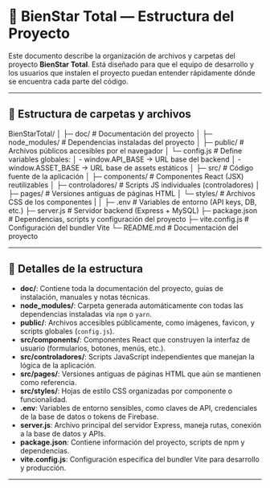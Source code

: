 # 🌿 BienStar Total — Estructura del Proyecto

Este documento describe la organización de archivos y carpetas del proyecto **BienStar Total**. Está diseñado para que el equipo de desarrollo y los usuarios que instalen el proyecto puedan entender rápidamente dónde se encuentra cada parte del código.

---

## 📁 Estructura de carpetas y archivos

BienStarTotal/
│
├─ doc/ # Documentación del proyecto
│
├─ node_modules/ # Dependencias instaladas del proyecto
│
├─ public/ # Archivos públicos accesibles por el navegador
│ └─ config.js # Define variables globales:
│ - window.API_BASE → URL base del backend
│ - window.ASSET_BASE → URL base de assets estáticos
│
├─ src/ # Código fuente de la aplicación
│ ├─ components/ # Componentes React (JSX) reutilizables
│ ├─ controladores/ # Scripts JS individuales (controladores)
│ ├─ pages/ # Versiones antiguas de páginas HTML
│ └─ styles/ # Archivos CSS de los componentes
| 
│
├─ .env # Variables de entorno (API keys, DB, etc.)
├─ server.js # Servidor backend (Express + MySQL)
├─ package.json # Dependencias, scripts y configuración del proyecto
├─ vite.config.js # Configuración del bundler Vite
└─ README.md # Documentación del proyecto

---

## 📌 Detalles de la estructura

- **doc/**: Contiene toda la documentación del proyecto, guías de instalación, manuales y notas técnicas.  
- **node_modules/**: Carpeta generada automáticamente con todas las dependencias instaladas vía `npm` o `yarn`.  
- **public/**: Archivos accesibles públicamente, como imágenes, favicon, y scripts globales (`config.js`).  
- **src/components/**: Componentes React que construyen la interfaz de usuario (formularios, botones, menús, etc.).  
- **src/controladores/**: Scripts JavaScript independientes que manejan la lógica de la aplicación.  
- **src/pages/**: Versiones antiguas de páginas HTML que aún se mantienen como referencia.  
- **src/styles/**: Hojas de estilo CSS organizadas por componente o funcionalidad.  
- **.env**: Variables de entorno sensibles, como claves de API, credenciales de la base de datos o tokens de Firebase.  
- **server.js**: Archivo principal del servidor Express, maneja rutas, conexión a la base de datos y APIs.  
- **package.json**: Contiene información del proyecto, scripts de npm y dependencias.  
- **vite.config.js**: Configuración específica del bundler Vite para desarrollo y producción.

---

#

